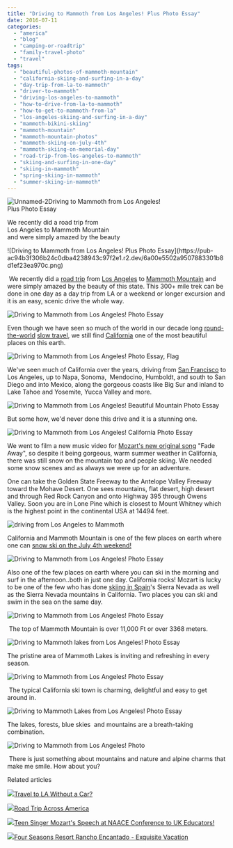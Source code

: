 ```yaml
---
title: "Driving to Mammoth from Los Angeles! Plus Photo Essay"
date: 2016-07-11
categories: 
  - "america"
  - "blog"
  - "camping-or-roadtrip"
  - "family-travel-photo"
  - "travel"
tags: 
  - "beautiful-photos-of-mammoth-mountain"
  - "california-skiing-and-surfing-in-a-day"
  - "day-trip-from-la-to-mammoth"
  - "driver-to-mammoth"
  - "driving-los-angeles-to-mammoth"
  - "how-to-drive-from-la-to-mammoth"
  - "how-to-get-to-mammoth-from-la"
  - "los-angeles-skiing-and-surfing-in-a-day"
  - "mammoth-bikini-skiing"
  - "mammoth-mountain"
  - "mammoth-mountain-photos"
  - "mammoth-skiing-on-july-4th"
  - "mammoth-skiing-on-memorial-day"
  - "road-trip-from-los-angeles-to-mammoth"
  - "skiing-and-surfing-in-one-day"
  - "skiing-in-mammoth"
  - "spring-skiing-in-mammoth"
  - "summer-skiing-in-mammoth"
---
```


![Unnamed-2](https://pub-ac94b3f306b24c0dba4238943c97f2e1.r2.dev/6a00e5502a9507883301b7c8651f72970b.jpg)Driving to Mammoth from Los Angeles!   
Plus Photo Essay  
  
We recently did a road trip from  
Los Angeles to Mammoth Mountain  
and were simply amazed by the beauty

<!--more--> ![Driving to Mammoth from Los Angeles! Plus Photo Essay](https://pub-ac94b3f306b24c0dba4238943c97f2e1.r2.dev/6a00e5502a9507883301b8d1ef23ea970c.png)  
  
 We recently did a [road trip](http://soultravelers3new.local/2015/07/road-trip-across-america.html "road trip across USA") from [Los Angeles](http://soultravelers3new.local/2016/03/peace-awareness-labyrinth-gardens-best-secret-place-to-relax-in-la-.html "best secret place in Los angeles") to [Mammoth Mountain](https://www.instagram.com/p/BFuicK4Nqr6/?taken-by=muzicbymozart "mammoth mountain summer skiing") and were simply amazed by the beauty of this state. This 300+ mile trek can be done in one day as a day trip from LA or a weekend or longer excursion and it is an easy, scenic drive the whole way.   
  
![Driving to Mammoth from Los Angeles!  Photo Essay](https://pub-ac94b3f306b24c0dba4238943c97f2e1.r2.dev/6a00e5502a9507883301b8d1ef23fa970c.png)  
  
Even though we have seen so much of the world in our decade long [round-the-world](http://soultravelers3new.local/2012/12/around-the-world-family-travel.html "round-the-world travel") [slow travel](http://soultravelers3new.local/2011/11/slow-travel.html "slow travel advantages "), we still find [California](http://soultravelers3new.local/2012/08/top-10-california-destinations.html "top California destinations") one of the most beautiful places on this earth.  
  
![Driving to Mammoth from Los Angeles! Photo Essay, Flag](https://pub-ac94b3f306b24c0dba4238943c97f2e1.r2.dev/6a00e5502a9507883301bb0908df22970d.png)  
  
We've seen much of California over the years, driving from [San Francisco](http://soultravelers3new.local/2012/05/san-francisco-travel-why-we-love-it.html "SF travel") to Los Angeles, up to Napa, Sonoma,  Mendocino, Humboldt, and south to San Diego and into Mexico, along the gorgeous coasts like Big Sur and inland to Lake Tahoe and Yosemite, Yucca Valley and more.   
  
![Driving to Mammoth from Los Angeles! Beautiful Mountain Photo Essay](https://pub-ac94b3f306b24c0dba4238943c97f2e1.r2.dev/6a00e5502a9507883301bb0908e006970d.png)  
  
  
But some how, we'd never done this drive and it is a stunning one.   
  
  
![Driving to Mammoth from Los Angeles! California Photo Essay](https://pub-ac94b3f306b24c0dba4238943c97f2e1.r2.dev/6a00e5502a9507883301bb0908e031970d.png)  
  
  
We went to film a new music video for [Mozart's new original song](http://soultravelers3new.local/2016/03/mozart-sings-her-original-song-dear-heart-official-music-video.html "Teen singer & actress  Mozart Dee") "Fade Away", so despite it being gorgeous, warm summer weather in California, there was still snow on the mountain top and people skiing. We needed some snow scenes and as always we were up for an adventure.   
  
One can take the Golden State Freeway to the Antelope Valley Freeway toward the Mohave Desert. One sees mountains, flat desert, high desert and through Red Rock Canyon and onto Highway 395 through Owens Valley. Soon you are in Lone Pine which is closest to Mount Whitney which is the highest point in the continental USA at 14494 feet.  

![driving from Los Angeles to Mammoth](https://pub-ac94b3f306b24c0dba4238943c97f2e1.r2.dev/6a00e5502a9507883301bb091d5fc9970d.png)  
  
California and Mammoth Mountain is one of the few places on earth where one can [snow ski on the July 4th weekend!](http://ski.curbed.com/2016/6/29/12057246/mammoth-mountain-4th-of-july-skiing "snow ski on July 4th in Mammoth, Ca")   
  
  
![Driving to Mammoth from Los Angeles!  Photo Essay](https://pub-ac94b3f306b24c0dba4238943c97f2e1.r2.dev/6a00e5502a9507883301b7c879df89970b.png)  
  
Also one of the few places on earth where you can ski in the morning and surf in the afternoon..both in just one day. California rocks! Mozart is lucky to be one of the few who has done [skiing in Spain](http://soultravelers3new.local/2012/12/skiing-in-southern-spain.html "skiing in spain")'s Sierra Nevada as well as the Sierra Nevada mountains in California. Two places you can ski and swim in the sea on the same day. 

![Driving to Mammoth from Los Angeles!  Photo Essay](https://pub-ac94b3f306b24c0dba4238943c97f2e1.r2.dev/6a00e5502a9507883301bb091d5fe7970d.png)  
  
  
 The top of Mammoth Mountain is over 11,000 Ft or over 3368 meters. 

![Driving to Mammoth lakes from Los Angeles!  Photo Essay](https://pub-ac94b3f306b24c0dba4238943c97f2e1.r2.dev/6a00e5502a9507883301b8d203b40f970c.png)  
  
  
The pristine area of Mammoth Lakes is inviting and refreshing in every season.   
  
![Driving to Mammoth from Los Angeles!  Photo Essay](https://pub-ac94b3f306b24c0dba4238943c97f2e1.r2.dev/6a00e5502a9507883301b8d203b41c970c.png)  
  
  
 The typical California ski town is charming, delightful and easy to get around in. 

![Driving to Mammoth Lakes from Los Angeles! Photo Essay](https://pub-ac94b3f306b24c0dba4238943c97f2e1.r2.dev/6a00e5502a9507883301b8d203b43a970c.png)  
  
  
The lakes, forests, blue skies  and mountains are a breath-taking combination.  

![Driving to Mammoth from Los Angeles!  Photo ](https://pub-ac94b3f306b24c0dba4238943c97f2e1.r2.dev/6a00e5502a9507883301b7c879dfc6970b.png)  
  
  
 There is just something about mountains and nature and alpine charms that make me smile. How about you?   
  

Related articles

[![](http://i.zemanta.com/355703992_80_80.jpg)](http://soultravelers3new.local/2015/08/travel-to-la-without-a-car-.html)[Travel to LA Without a Car?](http://soultravelers3new.local/2015/08/travel-to-la-without-a-car-.html)

[![](http://i.zemanta.com/354543600_80_80.jpg)](http://soultravelers3new.local/2015/07/road-trip-across-america.html)[Road Trip Across America](http://soultravelers3new.local/2015/07/road-trip-across-america.html)

[![](http://i.zemanta.com/341931598_80_80.jpg)](http://soultravelers3new.local/2015/05/teen-singer-mozarts-speech-at-naace-conference-to-uk-educators.html)[Teen Singer Mozart's Speech at NAACE Conference to UK Educators!](http://soultravelers3new.local/2015/05/teen-singer-mozarts-speech-at-naace-conference-to-uk-educators.html)

[![](http://i.zemanta.com/286951451_80_80.jpg)](http://soultravelers3new.local/2014/07/four-seasons-resort-rancho-encantado-exquisite-vacation.html)[Four Seasons Resort Rancho Encantado - Exquisite Vacation](http://soultravelers3new.local/2014/07/four-seasons-resort-rancho-encantado-exquisite-vacation.html)
